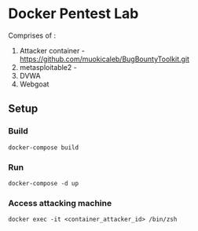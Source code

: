 # Docker Pentest Lab
Comprises of :
1. Attacker container - https://github.com/muokicaleb/BugBountyToolkit.git
2. metasploitable2 - 
3. DVWA
4. Webgoat

## Setup

### Build
```
docker-compose build
```
### Run

```
docker-compose -d up

```

### Access attacking machine

```
docker exec -it <container_attacker_id> /bin/zsh
```
